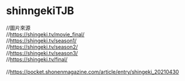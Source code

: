 # shinngekiTJB

//圖片來源<br />
//https://shingeki.tv/movie_final/<br />
//https://shingeki.tv/season1/<br />
//https://shingeki.tv/season2/<br />
//https://shingeki.tv/season3/<br />
//https://shingeki.tv/final/<br />
<br />
//https://pocket.shonenmagazine.com/article/entry/shingeki_20210430<br />
